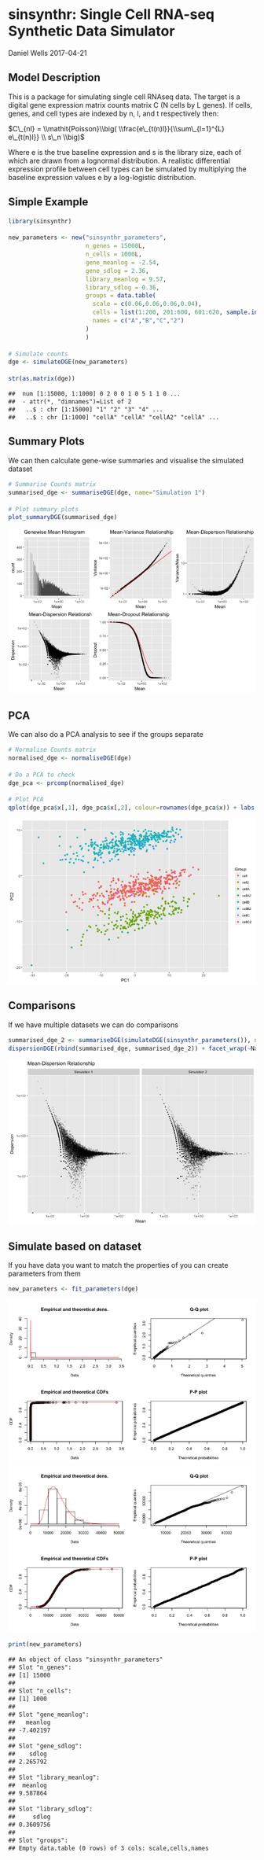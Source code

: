 sinsynthr: Single Cell RNA-seq Synthetic Data Simulator
================
Daniel Wells
2017-04-21

Model Description
-----------------

This is a package for simulating single cell RNAseq data. The target is a digital gene expression matrix counts matrix C (N cells by L genes). If cells, genes, and cell types are indexed by n, l, and t respectively then:

$C\_{nl} = \\mathit{Poisson}\\big(  \\frac{e\_{t(n)l}}{\\sum\_{l=1}^{L} e\_{t(n)l}} \\
 s\_n  \\big)$

Where e is the true baseline expression and s is the library size, each of which are drawn from a lognormal distribution. A realistic differential expression profile between cell types can be simulated by multiplying the baseline expression values e by a log-logistic distribution.

Simple Example
--------------

``` r
library(sinsynthr)

new_parameters <- new("sinsynthr_parameters",
                      n_genes = 15000L,
                      n_cells = 1000L,
                      gene_meanlog = -2.54,
                      gene_sdlog = 2.36,
                      library_meanlog = 9.57,
                      library_sdlog = 0.36,
                      groups = data.table(
                        scale = c(0.06,0.06,0.06,0.04),
                        cells = list(1:200, 201:600, 601:620, sample.int(1000, size=100, replace = TRUE)),
                        names = c("A","B","C","2")
                      )
                      )

# Simulate counts
dge <- simulateDGE(new_parameters)

str(as.matrix(dge))
```

    ##  num [1:15000, 1:1000] 0 2 0 0 1 0 5 1 1 0 ...
    ##  - attr(*, "dimnames")=List of 2
    ##   ..$ : chr [1:15000] "1" "2" "3" "4" ...
    ##   ..$ : chr [1:1000] "cellA" "cellA" "cellA2" "cellA" ...

Summary Plots
-------------

We can then calculate gene-wise summaries and visualise the simulated dataset

``` r
# Summarise Counts matrix
summarised_dge <- summariseDGE(dge, name="Simulation 1")

# Plot summary plots
plot_summaryDGE(summarised_dge)
```

![](vignette_files/figure-markdown_github/summary-1.png)

PCA
---

We can also do a PCA analysis to see if the groups separate

``` r
# Normalise Counts matrix
normalised_dge <- normaliseDGE(dge)

# Do a PCA to check
dge_pca <- prcomp(normalised_dge)

# Plot PCA
qplot(dge_pca$x[,1], dge_pca$x[,2], colour=rownames(dge_pca$x)) + labs(colour="Group", y="PC2", x="PC1")
```

![](vignette_files/figure-markdown_github/PCA-1.png)

Comparisons
-----------

If we have multiple datasets we can do comparisons

``` r
summarised_dge_2 <- summariseDGE(simulateDGE(sinsynthr_parameters()), name="Simulation 2")
dispersionDGE(rbind(summarised_dge, summarised_dge_2)) + facet_wrap(~Name)
```

![](vignette_files/figure-markdown_github/compare-1.png)

Simulate based on dataset
-------------------------

If you have data you want to match the properties of you can create parameters from them

``` r
new_parameters <- fit_parameters(dge)
```

![](vignette_files/figure-markdown_github/fit-1.png)![](vignette_files/figure-markdown_github/fit-2.png)

``` r
print(new_parameters)
```

    ## An object of class "sinsynthr_parameters"
    ## Slot "n_genes":
    ## [1] 15000
    ## 
    ## Slot "n_cells":
    ## [1] 1000
    ## 
    ## Slot "gene_meanlog":
    ##   meanlog 
    ## -7.402197 
    ## 
    ## Slot "gene_sdlog":
    ##    sdlog 
    ## 2.265792 
    ## 
    ## Slot "library_meanlog":
    ##  meanlog 
    ## 9.587864 
    ## 
    ## Slot "library_sdlog":
    ##     sdlog 
    ## 0.3609756 
    ## 
    ## Slot "groups":
    ## Empty data.table (0 rows) of 3 cols: scale,cells,names
